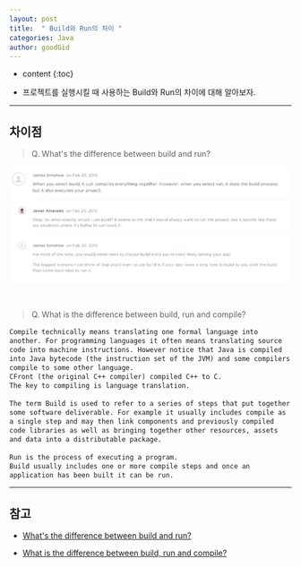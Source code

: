 ```yaml
---
layout: post
title:  " Build와 Run의 차이 "
categories: Java
author: goodGid
---
```

* content
{:toc}

* 프로젝트를 실행시킬 때 사용하는 Build와 Run의 차이에 대해 알아보자.






---

## 차이점

> Q. What's the difference between build and run?

![](/assets/img/java/java_build_vs_run_1.png)



<br>

> Q. What is the difference between build, run and compile?

```
Compile technically means translating one formal language into another. For programming languages it often means translating source code into machine instructions. However notice that Java is compiled into Java bytecode (the instruction set of the JVM) and some compilers compile to some other language. 
CFront (the original C++ compiler) compiled C++ to C.
The key to compiling is language translation.

The term Build is used to refer to a series of steps that put together some software deliverable. For example it usually includes compile as a single step and may then link components and previously compiled code libraries as well as bringing together other resources, assets and data into a distributable package.

Run is the process of executing a program.
Build usually includes one or more compile steps and once an application has been built it can be run.
```





---

## 참고

* [What's the difference between build and run?](https://teamtreehouse.com/community/whats-the-difference-between-build-and-run)

* [What is the difference between build, run and compile?](https://www.quora.com/What-is-the-difference-between-build-run-and-compile)